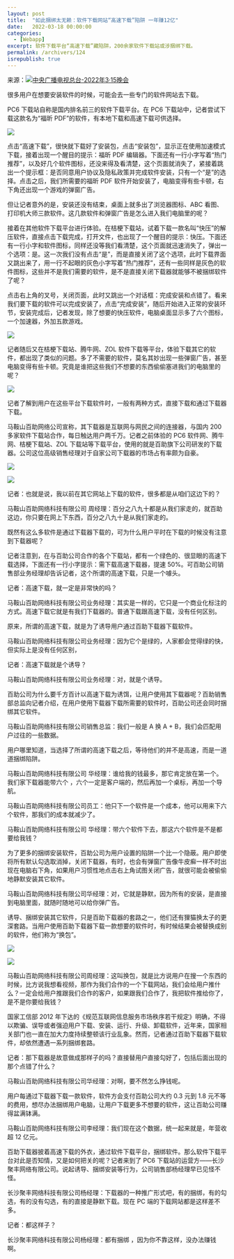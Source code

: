 ```yaml
---
layout: post
title:  "如此捆绑太无赖：软件下载网站“高速下载”陷阱 一年赚12亿"
date:   2022-03-18 00:00:00
categories: 
  - [Webapp]
excerpt: 软件下载平台“高速下载”藏陷阱，200余家软件下载站或涉捆绑下载。
permalink: /archivers/124
isrepublish: true
---
```


来源：[![中央广播电视总台-2022年3·15晚会](https://img.shields.io/badge/中央广播电视总台-2022年3·15晚会-brightgreen)](https://tv.cctv.com/2022/03/15/VIDE7c9gqIRqbndPiiK5lsfi220315.shtml)

很多用户在想要安装软件的时候，可能会去一些专门的软件网站去下载。

PC6 下载站自称是国内排名前三的软件下载平台。在 PC6 下载站中，记者尝试下载这款名为“福昕 PDF”的软件，有本地下载和高速下载可供选择。

![](https://img-blog.csdnimg.cn/img_convert/c76d6108b16aa3f6ed8a9e6f408971e2.png)

点击“高速下载”，很快就下载好了安装包，点击“安装包”，显示正在使用加速模式下载，接着出现一个醒目的提示：福昕 PDF 编辑器。下面还有一行小字写着“热门推荐”，以及好几个软件图标，还没来得及看清楚，这个页面就消失了，紧接着跳出一个提示框：是否同意用户协议及隐私政策并完成软件安装，只有一个“是”的选择。点击之后，我们所需要的福昕 PDF 软件开始安装了，电脑变得有些卡顿，右下角还出现一个游戏的弹窗广告。


但让记者意外的是，安装还没有结束，桌面上就多出了浏览器图标、ABC 看图、打印机大师三款软件。这几款软件和弹窗广告是怎么进入我们电脑里的呢？

接着在其他软件下载平台进行体验。在桔梗下载站，试着下载一款名叫“快压”的解压软件，直接点击下载完成，打开文件，也出现了一个醒目的提示：快压。下面还有一行小字和软件图标，同样还没等我们看清楚，这个页面就迅速消失了，弹出一个选项：是。这一次我们没有点击“是”，而是直接关闭了这个选项，此时下载界面又跳出来了，用一行不起眼的灰色小字写着“热门推荐”，还有一些同样是灰色的软件图标，这些并不是我们需要的软件，是不是直接关闭下载器就能够不被捆绑软件了呢？

点击右上角的叉号，关闭页面，此时又跳出一个对话框：完成安装和点错了。看来我们要下载的软件可以完成安装了，点击“完成安装”，随后开始进入正常的安装环节，安装完成后，记者发现，除了想要的快压软件，电脑桌面显示多了六个图标，一个加速器，外加五款游戏。

![](https://img-blog.csdnimg.cn/img_convert/bc6842e198738ef16711e9673fdb4ff8.png)

记者随后又在桔梗下载站、腾牛网、ZOL 软件下载等平台，体验下载其它的软件，都出现了类似的问题。多了不需要的软件，莫名其妙出现一些弹窗广告，甚至电脑变得有些卡顿。究竟是谁把这些我们不想要的东西偷偷塞进我们的电脑里的呢？

![](https://img-blog.csdnimg.cn/img_convert/47f35135e52f02393eb62364a880fb04.png)

记者了解到用户在这些平台下载软件时，一般有两种方式，直接下载和通过下载器下载。

马鞍山百助网络公司宣称，其下载器是互联网与网民之间的连接器，与国内 200 多家软件下载站合作，每日触达用户两千万。记者之前体验的 PC6 软件网、腾牛网、桔梗下载站、ZOL 下载站等下载平台，使用的就是百助旗下公司研发的下载器。公司这位高级销售经理对于自家公司下载器的市场占有率颇为自豪。

![](https://img-blog.csdnimg.cn/img_convert/251904c014efdcc2885bb8413f8b54bf.png)

![](https://img-blog.csdnimg.cn/img_convert/ba7fb4da2365135aa3d49c2314d4aedf.png)

记者：也就是说，我以前在其它网站上下载的软件，很多都是从咱们这边下的？

马鞍山百助网络科技有限公司 周经理：百分之八九十都是从我们家走的，就百助这边，你只要在网上下东西，百分之八九十是从我们家走的。

既然有这么多软件是通过下载器下载的，可为什么用户平时在下载的时候没有注意到下载器呢？


记者注意到，在与百助公司合作的各个下载站，都有一个绿色的、很显眼的高速下载选择，下面还有一行小字提示：需下载高速下载器，提速 50%。可百助公司销售部业务经理却告诉记者，这个所谓的高速下载，只是一个噱头。

记者：高速下载，就一定是非常快的吗？

马鞍山百助网络科技有限公司业务经理：其实是一样的，它只是一个商业化标注的方式。高速下载它就是有我们下载器的。普通下载跟高速下载，没有任何区别。

原来，所谓的高速下载，就是为了诱导用户通过百助下载器下载软件。

马鞍山百助网络科技有限公司业务经理：因为它个是绿的，人家都会觉得绿的快，但实际上是没有任何区别，

记者：高速下载就是个诱导？

马鞍山百助网络科技有限公司业务经理：对，就是个诱导。

百助公司为什么要千方百计以高速下载为诱饵，让用户使用其下载器呢？百助销售部总监向记者介绍，在用户使用下载器下载所需要的软件时，百助公司还会同时捆绑其它软件。

马鞍山百助网络科技有限公司销售总监：我们一般是 A 换 A + B，我们会匹配用户过往的一些数据。

用户哪里知道，当选择了所谓的高速下载之后，等待他们的并不是高速，而是一道道捆绑陷阱。


马鞍山百助网络科技有限公司 华经理：谁给我的钱最多，那它肯定放在第一个。我们家下载器能带六个 ，六个一定是客户端的，然后再加一个桌标，再加一个导航。


马鞍山百助网络科技有限公司员工：他只下一个软件是一个成本，他可以用来下六个软件，那我们的成本就减少了。

马鞍山百助网络科技有限公司 华经理：带六个软件下去，那这六个软件是不是都要给我钱？

为了更多的捆绑安装软件，百助公司为用户设置的陷阱一个比一个隐蔽。用户即使将所有默认勾选取消掉，关闭下载器，有时，也会有弹窗广告像牛皮癣一样不时出现在电脑右下角，如果用户习惯性地点击右上角试图关闭广告，就很可能会被偷偷地静默安装其它软件。

马鞍山百助网络科技有限公司华经理：对，它就是静默，因为所有的安装，是直接到电脑里面，就随时随地可以给你弹广告。

诱导、捆绑安装其它软件，只是百助下载器的套路之一，他们还有狸猫换太子的更深套路。当用户使用百助下载器下载一款想要的软件时，有时候结果会被替换成别的软件，他们称为“换包”。

![](https://img-blog.csdnimg.cn/img_convert/684d8bd2ca79e837a222f557af1b23e2.png)

![](https://img-blog.csdnimg.cn/img_convert/f51d02988b9d912d3afd086fee7ffdeb.png)

马鞍山百助网络科技有限公司周经理：这叫换包，就是比方说用户在搜一个东西的时候，比方说我想看视频，那作为我们合作的一个下载网站，我们会给用户推什么？一定会给用户推跟我们合作的客户，如果跟我们合作了，我把软件推给你了，是不是你要给我钱？

国家工信部 2012 年下达的《规范互联网信息服务市场秩序若干规定》明确，不得以欺骗、误导或者强迫用户下载、安装、运行、升级、卸载软件，近年来，国家相关部门也一直在加大力度持续整顿该行业乱象。然而，记者通过百助下载器下载软件，却依然遭遇一系列捆绑套路。

记者：那下载器是故意做成那样子的吗？直接替用户直接勾好了，包括后面出现的那个点错了什么？

马鞍山百助网络科技有限公司华经理：对啊，要不然怎么挣钱呢。

用户每通过下载器下载一款软件，软件方会支付百助公司大约 0.3 元到 1.8 元不等的费用，想尽办法捆绑用户电脑，让用户下载更多不想要的软件，这让百助公司赚得盆满钵满。

马鞍山百助网络科技有限公司李经理：我们现在这个数据，统一起来就是，年营收超 12 亿元。

百助下载器披着高速下载的外衣，通过软件下载平台，捆绑软件。那么软件下载平台对此是否知情，又是如何把关的呢？记者来到了 PC6 下载站的运营方——长沙聚丰网络有限公司。说起诱导、捆绑安装等行为，公司销售部杨经理早已见怪不怪。

长沙聚丰网络科技有限公司杨经理：下载器的一种推广形式吧，有的捆绑，有的勾选，有的没有勾选，有的直接是静默下载。现在 PC 端的下载网站都是这样差不多。

记者：都这样子？

长沙聚丰网络科技有限公司杨经理：都有捆绑 ，因为你不靠这样，没办法赚钱啊。